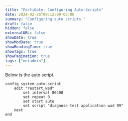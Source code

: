 ```yaml
---
title: "FortiGate: Configuring Auto-Scripts"
date: 2024-02-26T09:12:09-05:00
summary: "Configuring auto scripts."
draft: false
hidden: false
externalURL: false
showDate: true
showModDate: true
showReadingTime: true
showTags: true
showPagination: true
tags: ["netadmin"]
---
```


Below is the auto script.

```
config system auto-script
    edit "restart_wad"
        set interval 86400
        set repeat 0
        set start auto
        set script "diagnose test application wad 99"
    next
end
```
